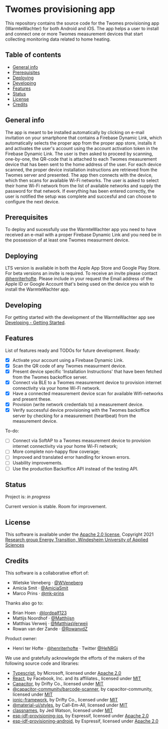 # Twomes provisioning app

This repository contains the source code for the Twomes provisioning app (WarmteWachter) for both Android and iOS. The app helps a user to install and connect one or more Twomes measurement devices that start collecting monitoring data related to home heating. 

## Table of contents
* [General info](#general-info)
* [Prerequisites](#prerequisites)
* [Deploying](#deploying)
* [Developing](#developing) 
* [Features](#features)
* [Status](#status)
* [License](#license)
* [Credits](#credits)

## General info
The app is meant to be installed automatically by clicking on e-mail invitation on your smartphone that contains a Firebase Dynamic Link, which automatically selects the proper app from the proper app store, installs it and activates the user's account using the account activation token in the Firebase Dynamic Link. The user is then asked to proceed by scanning, one-by-one, the QR-code that is attached to each Twomes measurement device that has been sent to the home address of the user. For each device scanned, the proper device installation instructions are retrieved from the Twomes server and presented. The app then connects with the device, which then scans for available Wi-Fi networks. The user is asked to select their home Wi-Fi network from the list of available networks and supply the password for that network. If everything has been entered correctly, the user is notified the setup was complete and succesful and can choose to configure the next device.

## Prerequisites
To deploy and sucessfully use the WarmteWachter app you need to have received an e-mail with a proper Firebase Dynamic Link and you need be in the possession of at least one Twomes measurment device.

## Deploying
LTS version is available in both the Apple App Store and Google Play Store. For beta versions an invite is required. To receive an invite please contact [@henriterhofte](https://github.com/henriterhofte). Please include in your request the Email address of the Apple ID or Google Account that's being used on the device you wish to install the WarmteWachter app.

## Developing
For getting started with the development of the WarmteWachter app see [Developing - Getting Started](./docs/developing.md).

## Features
List of features ready and TODOs for future development. Ready:

- [x] Activate your account using a Firebase Dynamic Link.
- [x] Scan the QR code of any Twomes measurment device.
- [x] Present device specific 'Installation Instructions' that have been fetched from the Twomes backoffice server.
- [x] Connect via BLE to a Twomes measurement device to provision internet connectivity via your home Wi-Fi network.
- [x] Have a connected measurement device scan for available Wifi-networks and present these.
- [x] Provision (write network credentials to) a measurement device.
- [x] Verify successful device provisioning with the Twomes backoffice server by checking for a measurement (heartbeat) from the measurement device.

To-do:

- [ ] Connect via SoftAP to a Twomes measurement device to provision internet connectivity via your home Wi-Fi network;
- [ ] More complete non-happy flow coverage;
- [ ] Improved and translated error handling for known errors.
- [ ] Usability improvements.
- [ ] Use the production Backoffice API instead of the testing API.

## Status
Project is: _in progress_

Current version is stable. Room for improvement.

## License
This software is available under the [Apache 2.0 license](./LICENSE), Copyright 2021 [Research group Energy Transition, Windesheim University of Applied Sciences](https://windesheim.nl/energietransitie) 

## Credits
This software is a collaborative effort of:
* Wietske Veneberg · [@WVeneberg](https://github.com/WVeneberg)
* Amicia Smit · [@AmiciaSmit](https://github.com/AmiciaSmit)
* Marco Prins · [@mk-prins](https://github.com/mk-prins)

Thanks also go to:
* Brian Hoen · [@lordpalf123](https://github.com/lordpalf123)
* Mattijs Noordhof · [@Matthijsn](https://github.com/Matthijsn)
* Matthias Verweij · [@MatthiasVerweij](https://github.com/MatthiasVerweij)
* Rowan van der Zande · [@RowanvdZ](https://github.com/RowanvdZ)

Product owner:
* Henri ter Hofte · [@henriterhofte](https://github.com/henriterhofte) · Twitter [@HeNRGi](https://twitter.com/HeNRGi)

We use and gratefully acknowlegde the efforts of the makers of the following source code and libraries:
* [Typescript](https://github.com/microsoft/TypeScript), by Microsoft, licensed under [Apache 2.0](https://github.com/microsoft/TypeScript/blob/master/LICENSE.txt)
* [React](https://github.com/facebook/react/), by Facebook, Inc. and its affiliates., licensed under [MIT](https://github.com/facebook/react/blob/master/LICENSE)
* [Capacitor](https://github.com/ionic-team/capacitor), by Drifty Co., licensed under [MIT](https://github.com/ionic-team/capacitor/blob/main/LICENSE)
* [@capacitor-community/barcode-scanner](https://github.com/capacitor-community/barcode-scanner), by capacitor-community, licensed under [MIT](https://github.com/capacitor-community/barcode-scanner/blob/main/LICENSE)
* [ionic-framework](https://github.com/ionic-team/ionic-framework), by Drifty Co., licensed under [MIT](https://github.com/ionic-team/ionic-framework/blob/master/LICENSE)
* [@material-ui/styles](https://github.com/mui-org/material-ui), by Call-Em-All, licensed under [MIT](https://github.com/mui-org/material-ui/blob/latest/LICENSE)
* [classnames](https://github.com/JedWatson/classnames), by Jed Watson, licensed under [MIT](https://github.com/JedWatson/classnames/blob/master/LICENSE)
* [esp-idf-provisioning-ios](https://github.com/espressif/esp-idf-provisioning-ios), by Espressif, licensed under [Apache 2.0](https://github.com/espressif/esp-idf-provisioning-ios/blob/master/LICENSE)
* [esp-idf-provisioning-android](https://github.com/espressif/esp-idf-provisioning-android), by Espressif, licensed under [Apache 2.0](https://github.com/espressif/esp-idf-provisioning-android/blob/master/LICENSE)
